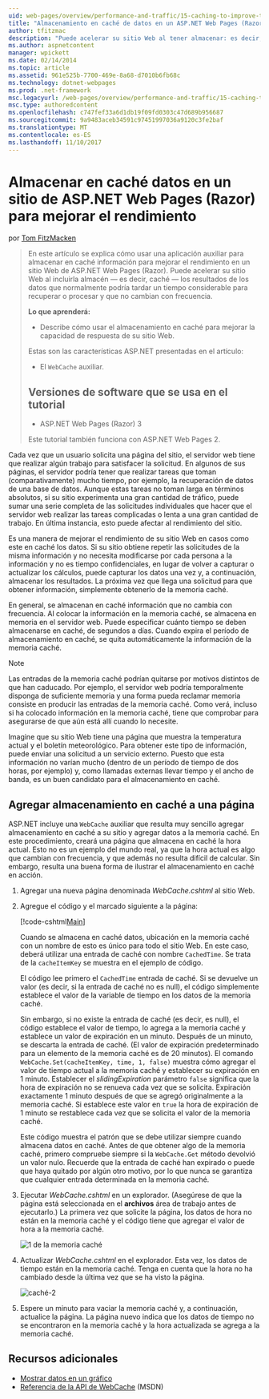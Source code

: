 ```yaml
---
uid: web-pages/overview/performance-and-traffic/15-caching-to-improve-the-performance-of-your-website
title: "Almacenamiento en caché de datos en un ASP.NET Web Pages (Razor) sitio para mejorar el rendimiento | Documentos de Microsoft"
author: tfitzmac
description: "Puede acelerar su sitio Web al tener almacenar: es decir, caché, los resultados de los datos que normalmente podrían tardar un tiempo considerable para recuperar o procesar un..."
ms.author: aspnetcontent
manager: wpickett
ms.date: 02/14/2014
ms.topic: article
ms.assetid: 961e525b-7700-469e-8a68-d7010b6fb68c
ms.technology: dotnet-webpages
ms.prod: .net-framework
msc.legacyurl: /web-pages/overview/performance-and-traffic/15-caching-to-improve-the-performance-of-your-website
msc.type: authoredcontent
ms.openlocfilehash: c747fef33a6d1db19f09fd0303c47d689b956687
ms.sourcegitcommit: 9a9483aceb34591c97451997036a9120c3fe2baf
ms.translationtype: MT
ms.contentlocale: es-ES
ms.lasthandoff: 11/10/2017
---
```

<a name="caching-data-in-an-aspnet-web-pages-razor-site-for-better-performance"></a>Almacenar en caché datos en un sitio de ASP.NET Web Pages (Razor) para mejorar el rendimiento
====================
por [Tom FitzMacken](https://github.com/tfitzmac)

> En este artículo se explica cómo usar una aplicación auxiliar para almacenar en caché información para mejorar el rendimiento en un sitio Web de ASP.NET Web Pages (Razor). Puede acelerar su sitio Web al incluirla almacén &#8212; es decir, caché &#8212; los resultados de los datos que normalmente podría tardar un tiempo considerable para recuperar o procesar y que no cambian con frecuencia.
> 
> **Lo que aprenderá:** 
> 
> - Describe cómo usar el almacenamiento en caché para mejorar la capacidad de respuesta de su sitio Web.
> 
> Estas son las características ASP.NET presentadas en el artículo:
> 
> - El `WebCache` auxiliar.
>   
> 
> ## <a name="software-versions-used-in-the-tutorial"></a>Versiones de software que se usa en el tutorial
> 
> 
> - ASP.NET Web Pages (Razor) 3
>   
> 
> Este tutorial también funciona con ASP.NET Web Pages 2.


Cada vez que un usuario solicita una página del sitio, el servidor web tiene que realizar algún trabajo para satisfacer la solicitud. En algunos de sus páginas, el servidor podría tener que realizar tareas que toman (comparativamente) mucho tiempo, por ejemplo, la recuperación de datos de una base de datos. Aunque estas tareas no toman larga en términos absolutos, si su sitio experimenta una gran cantidad de tráfico, puede sumar una serie completa de las solicitudes individuales que hacer que el servidor web realizar las tareas complicadas o lenta a una gran cantidad de trabajo. En última instancia, esto puede afectar al rendimiento del sitio.

Es una manera de mejorar el rendimiento de su sitio Web en casos como este en caché los datos. Si su sitio obtiene repetir las solicitudes de la misma información y no necesita modificarse por cada persona a la información y no es tiempo confidenciales, en lugar de volver a capturar o actualizar los cálculos, puede capturar los datos una vez y, a continuación, almacenar los resultados. La próxima vez que llega una solicitud para que obtener información, simplemente obtenerlo de la memoria caché.

En general, se almacenan en caché información que no cambia con frecuencia. Al colocar la información en la memoria caché, se almacena en memoria en el servidor web. Puede especificar cuánto tiempo se deben almacenarse en caché, de segundos a días. Cuando expira el período de almacenamiento en caché, se quita automáticamente la información de la memoria caché.

> [!NOTE]
> Las entradas de la memoria caché podrían quitarse por motivos distintos de que han caducado. Por ejemplo, el servidor web podría temporalmente disponga de suficiente memoria y una forma pueda reclamar memoria consiste en producir las entradas de la memoria caché. Como verá, incluso si ha colocado información en la memoria caché, tiene que comprobar para asegurarse de que aún está allí cuando lo necesite.


Imagine que su sitio Web tiene una página que muestra la temperatura actual y el boletín meteorológico. Para obtener este tipo de información, puede enviar una solicitud a un servicio externo. Puesto que esta información no varían mucho (dentro de un período de tiempo de dos horas, por ejemplo) y, como llamadas externas llevar tiempo y el ancho de banda, es un buen candidato para el almacenamiento en caché.

## <a name="adding-caching-to-a-page"></a>Agregar almacenamiento en caché a una página

ASP.NET incluye una `WebCache` auxiliar que resulta muy sencillo agregar almacenamiento en caché a su sitio y agregar datos a la memoria caché. En este procedimiento, creará una página que almacena en caché la hora actual. Esto no es un ejemplo del mundo real, ya que la hora actual es algo que cambian con frecuencia, y que además no resulta difícil de calcular. Sin embargo, resulta una buena forma de ilustrar el almacenamiento en caché en acción.

1. Agregar una nueva página denominada *WebCache.cshtml* al sitio Web.
2. Agregue el código y el marcado siguiente a la página:

    [!code-cshtml[Main](15-caching-to-improve-the-performance-of-your-website/samples/sample1.cshtml)]

    Cuando se almacena en caché datos, ubicación en la memoria caché con un nombre de esto es único para todo el sitio Web. En este caso, deberá utilizar una entrada de caché con nombre `CachedTime`. Se trata de la `cacheItemKey` se muestra en el ejemplo de código.

    El código lee primero el `CachedTime` entrada de caché. Si se devuelve un valor (es decir, si la entrada de caché no es null), el código simplemente establece el valor de la variable de tiempo en los datos de la memoria caché.

    Sin embargo, si no existe la entrada de caché (es decir, es null), el código establece el valor de tiempo, lo agrega a la memoria caché y establece un valor de expiración en un minuto. Después de un minuto, se descarta la entrada de caché. (El valor de expiración predeterminado para un elemento de la memoria caché es de 20 minutos). El comando `WebCache.Set(cacheItemKey, time, 1, false)` muestra cómo agregar el valor de tiempo actual a la memoria caché y establecer su expiración en 1 minuto. Establecer el *slidingExpiration* parámetro `false` significa que la hora de expiración no se renueva cada vez que se solicita. Expiración exactamente 1 minuto después de que se agregó originalmente a la memoria caché. Si establece este valor en `true` la hora de expiración de 1 minuto se restablece cada vez que se solicita el valor de la memoria caché.

    Este código muestra el patrón que se debe utilizar siempre cuando almacena datos en caché. Antes de que obtener algo de la memoria caché, primero compruebe siempre si la `WebCache.Get` método devolvió un valor nulo. Recuerde que la entrada de caché han expirado o puede que haya quitado por algún otro motivo, por lo que nunca se garantiza que cualquier entrada determinada en la memoria caché.
3. Ejecutar *WebCache.cshtml* en un explorador. (Asegúrese de que la página está seleccionada en el **archivos** área de trabajo antes de ejecutarlo.) La primera vez que solicite la página, los datos de hora no están en la memoria caché y el código tiene que agregar el valor de hora a la memoria caché.

    ![1 de la memoria caché](15-caching-to-improve-the-performance-of-your-website/_static/image1.jpg)
4. Actualizar *WebCache.cshtml* en el explorador. Esta vez, los datos de tiempo están en la memoria caché. Tenga en cuenta que la hora no ha cambiado desde la última vez que se ha visto la página.

    ![caché-2](15-caching-to-improve-the-performance-of-your-website/_static/image2.jpg)
5. Espere un minuto para vaciar la memoria caché y, a continuación, actualice la página. La página nuevo indica que los datos de tiempo no se encontraron en la memoria caché y la hora actualizada se agrega a la memoria caché.

<a id="Additional_Resources"></a>
## <a name="additional-resources"></a>Recursos adicionales


- [Mostrar datos en un gráfico](https://go.microsoft.com/fwlink/?LinkId=202895)
- [Referencia de la API de WebCache](https://msdn.microsoft.com/en-us/library/system.web.helpers.webcache(v=vs.99).aspx) (MSDN)
